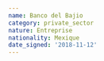```yaml
---
name: Banco del Bajio 
category: private_sector
nature: Entreprise
nationality: Mexique
date_signed: '2018-11-12'
---
```

    